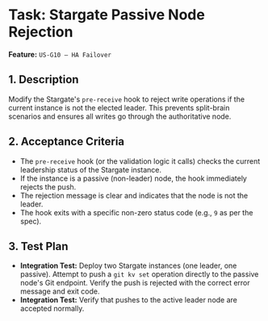# Task: Stargate Passive Node Rejection

**Feature:** `US-G10 — HA Failover`

## 1. Description

Modify the Stargate's `pre-receive` hook to reject write operations if the current instance is not the elected leader. This prevents split-brain scenarios and ensures all writes go through the authoritative node.

## 2. Acceptance Criteria

- The `pre-receive` hook (or the validation logic it calls) checks the current leadership status of the Stargate instance.
- If the instance is a passive (non-leader) node, the hook immediately rejects the push.
- The rejection message is clear and indicates that the node is not the leader.
- The hook exits with a specific non-zero status code (e.g., `9` as per the spec).

## 3. Test Plan

- **Integration Test:** Deploy two Stargate instances (one leader, one passive). Attempt to push a `git kv set` operation directly to the passive node's Git endpoint. Verify the push is rejected with the correct error message and exit code.
- **Integration Test:** Verify that pushes to the active leader node are accepted normally.
